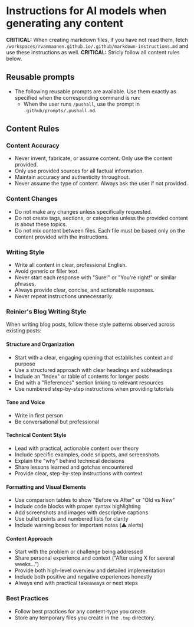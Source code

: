 # Instructions for AI models when generating any content

**CRITICAL:** When creating markdown files, if you have not read them, fetch `/workspaces/rvanmaanen.github.io/.github/markdown-instructions.md` and use these instructions as well.
**CRITICAL:** Stricly follow all content rules below.

## Reusable prompts

- The following reusable prompts are available. Use them exactly as specified when the corresponding command is run:
   - When the user runs `/pushall`, use the prompt in `.github/prompts/.pushall.md`.

## Content Rules

### Content Accuracy
- Never invent, fabricate, or assume content. Only use the content provided.
- Only use provided sources for all factual information.
- Maintain accuracy and authenticity throughout.
- Never assume the type of content. Always ask the user if not provided.

### Content Changes
- Do not make any changes unless specifically requested.
- Do not create tags, sections, or categories unless the provided content is about these topics.
- Do not mix content between files. Each file must be based only on the content provided with the instructions.

### Writing Style
- Write all content in clear, professional English.
- Avoid generic or filler text.
- Never start each response with "Sure!" or "You're right!" or similar phrases.
- Always provide clear, concise, and actionable responses.
- Never repeat instructions unnecessarily.

### Reinier's Blog Writing Style
When writing blog posts, follow these style patterns observed across existing posts:

#### Structure and Organization
- Start with a clear, engaging opening that establishes context and purpose
- Use a structured approach with clear headings and subheadings
- Include an "Index" or table of contents for longer posts
- End with a "References" section linking to relevant resources
- Use numbered step-by-step instructions when providing tutorials

#### Tone and Voice
- Write in first person
- Be conversational but professional

#### Technical Content Style
- Lead with practical, actionable content over theory
- Include specific examples, code snippets, and screenshots
- Explain the "why" behind technical decisions
- Share lessons learned and gotchas encountered
- Provide clear, step-by-step instructions with context

#### Formatting and Visual Elements
- Use comparison tables to show "Before vs After" or "Old vs New"
- Include code blocks with proper syntax highlighting
- Add screenshots and images with descriptive captions
- Use bullet points and numbered lists for clarity
- Include warning boxes for important notes (⚠️ alerts)

#### Content Approach
- Start with the problem or challenge being addressed
- Share personal experience and context ("After using X for several weeks...")
- Provide both high-level overview and detailed implementation
- Include both positive and negative experiences honestly
- Always end with practical takeaways or next steps

### Best Practices
- Follow best practices for any content-type you create.
- Store any temporary files you create in the `.tmp` directory.